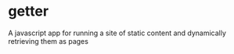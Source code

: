 # getter
A javascript app for running a site of static content and dynamically retrieving them as pages

